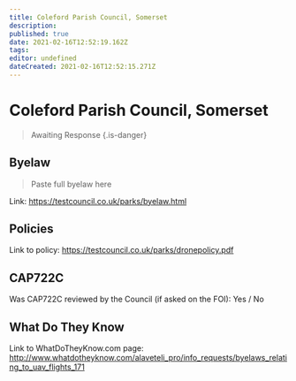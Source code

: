 ```yaml
---
title: Coleford Parish Council, Somerset
description: 
published: true
date: 2021-02-16T12:52:19.162Z
tags: 
editor: undefined
dateCreated: 2021-02-16T12:52:15.271Z
---
```


# Coleford Parish Council, Somerset
>  Awaiting Response
> {.is-danger}

## Byelaw
> Paste full byelaw here

Link:
https://testcouncil.co.uk/parks/byelaw.html

## Policies
Link to policy:
https://testcouncil.co.uk/parks/dronepolicy.pdf

## CAP722C

Was CAP722C reviewed by the Council (if asked on the FOI): Yes / No

## What Do They Know

Link to WhatDoTheyKnow.com page:
http://www.whatdotheyknow.com/alaveteli_pro/info_requests/byelaws_relating_to_uav_flights_171

